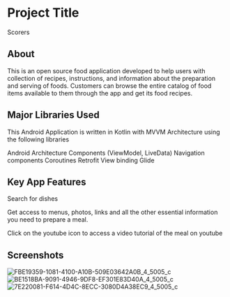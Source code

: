 
# Project Title
Scorers
## About
This is an open source food application developed to help users with collection of recipes, instructions, and information about the preparation and serving of foods.
Customers can browse the entire catalog of food items available to them through the app and get its food recipes.

## Major Libraries Used
This Android Application is written in Kotlin with MVVM Architecture using the following libraries

Android Architecture Components (ViewModel, LiveData)
Navigation components
Coroutines
Retrofit
View binding
Glide

## Key App Features
Search for dishes

Get access to menus, photos, links and all the other essential information you need to prepare a meal.

Click on the youtube icon to access a video tutorial of the meal on youtube

## Screenshots

![FBE19359-1081-4100-A10B-509E03642A0B_4_5005_c](https://github.com/user-attachments/assets/b25fc4c9-1100-41e3-a284-5c85a8b9bb9b)
![BE1518BA-9091-4946-9DF8-EF301E83D40A_4_5005_c](https://github.com/user-attachments/assets/59c430a7-70d1-43b5-b57e-931cd3d5b4ae)
![7E220081-F614-4D4C-8ECC-3080D4A38EC9_4_5005_c](https://github.com/user-attachments/assets/0d2a025d-c2f4-4fd4-ae38-7bd1140d7928)
